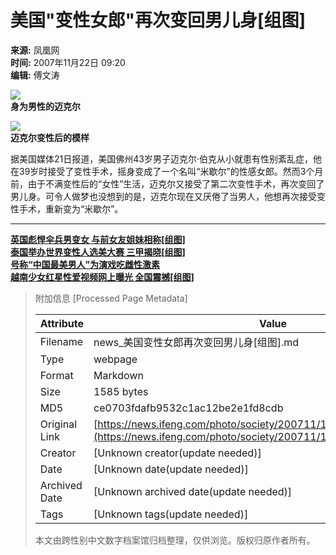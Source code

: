 # 美国"变性女郎"再次变回男儿身\[组图\]

**来源:** 凤凰网  
**时间:** 2007年11月22日 09:20  
**编辑:** 傅文涛  

![](http://img.ifeng.com/res/200711/1122_241280.jpg)  
**身为男性的迈克尔**

![](http://img.ifeng.com/res/200711/1122_241281.jpg)  
**迈克尔变性后的模样**

据美国媒体21日报道，美国佛州43岁男子迈克尔·伯克从小就患有性别紊乱症，他在39岁时接受了变性手术，摇身变成了一个名叫“米歇尔”的性感女郎。然而3个月前，由于不满变性后的“女性”生活，迈克尔又接受了第二次变性手术，再次变回了男儿身。可令人做梦也没想到的是，迈克尔现在又厌倦了当男人，他想再次接受变性手术，重新变为“米歇尔”。

---  

[**英国彪悍伞兵男变女 与前女友姐妹相称\[组图\]**](http://news.ifeng.com/photo/other/200710/1023_1399_270009.shtml "英国彪悍伞兵男变女 与前女友姐妹相称[组图]")  
[**泰国举办世界变性人选美大赛 三甲揭晓\[组图\]**](http://news.ifeng.com/photo/other/200711/1112_1399_293755.shtml "泰国举办世界变性人选美大赛 三甲揭晓[组图]")  
[**号称“中国最美男人”为演戏吃雌性激素**](http://news.ifeng.com/photo/other/200707/0710_1399_152471.shtml "号称“中国最美男人”为演戏吃雌性激素")  
[**越南少女红星性爱视频网上曝光 全国震撼\[组图\]**](http://news.ifeng.com/photo/society/200710/1025_1400_272560.shtml "越南少女红星性爱视频网上曝光 全国震撼[组图]")

> 附加信息 [Processed Page Metadata]
>
> | Attribute       | Value                                  |
> |-----------------|----------------------------------------|
> | Filename        | news_美国变性女郎再次变回男儿身[组图].md                             |
> | Type            | webpage                                 |
> | Format          | Markdown                               |
> | Size            | 1585 bytes                           |
> | MD5             | ce0703fdafb9532c1ac12be2e1fd8cdb                                  |
> | Original Link   | [https://news.ifeng.com/photo/society/200711/1122_1400_306790.shtml](https://news.ifeng.com/photo/society/200711/1122_1400_306790.shtml)                         |
> | Creator         | [Unknown creator(update needed)]                              |
> | Date            | [Unknown date(update needed)]                                 |
> | Archived Date   | [Unknown archived date(update needed)]                             |
> | Tags            | [Unknown tags(update needed)]                                 |
>
> 本文由跨性别中文数字档案馆归档整理，仅供浏览。版权归原作者所有。
>